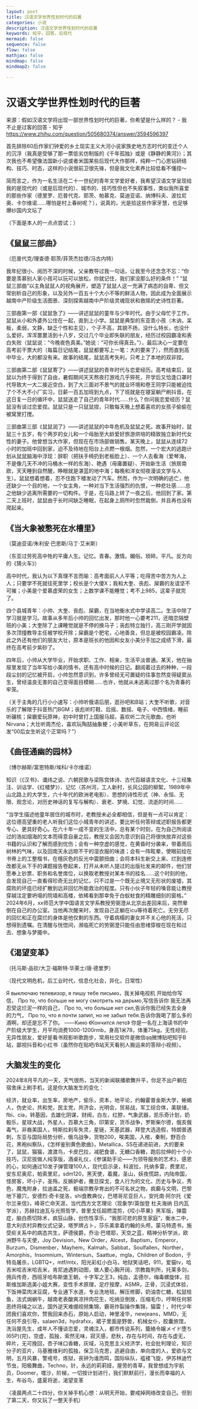 ```yaml
---
layout: post
title: 汉语文学世界性划时代的巨著
categories: 小说
description: 汉语文学世界性划时代的巨著
keywords: 知乎，回答，后现代
mermaid: false
sequence: false
flow: false
mathjax: false
mindmap: false
mindmap2: false

---
```


# 汉语文学世界性划时代的巨著

来源：假如汉语文学将出现一部世界性划时代的巨著，你希望是什么样的？ - 我不止是过客的回答 - 知乎 https://www.zhihu.com/question/505680374/answer/3594596397

首先排除60后作家们钟爱的乡土现实主义大河小说家族史地方志时代的变迁个人的沉浮（我真是受够了那一票低劣仿制版的《千年孤独》或是《静静的黄河》）；其次我也不希望像法国新小说或者米国某些后现代大作那样，纯粹一门心思钻研结构、技巧、时态，这样的小说很前卫很先锋，但是我文化素养比较低看不懂捏～

简而言之，作为一名生活在二十一世纪的青年文学爱好者，我希望汉语文学呈现给我的是现代的（或是后现代的）、城市的、技巧性但也不失叙事性，类似我所喜爱的那些作家（德里罗、厄普代克、耶茨、帕慕克、莫迪亚诺、纳博科夫、波拉尼奥、卡尔维诺……哪怕是村上春树呢？），说真的，光是拾这些作家牙慧，也足够爆纱国内文坛了

（下面是本人的一点点尝试：）



## 《鼠鼠三部曲》

（厄普代克/理查德·耶茨/菲茨杰拉德/冯古内特）

我年纪很小、阅历不深的时候，父亲教导过我一句话，让我至今还念念不忘：“你要是羡慕别人家小孩可以玩可以放松，你就记住，我们家没那么好的条件！”
“鼠鼠三部曲”以主角鼠鼠人的视角展开，塑造了鼠鼠人这一充满了病态的自卑、但又常剖析自己的形象，以及另外一百五十个大小不等的鲜活人物，因此成为全面展示越南中产阶级生活图景、深刻探索越南中产阶级灵魂现状和救赎的史诗性巨著。

三部曲第一部《鼠鼠急了》——讲述鼠鼠的童年与少年时代。由于父母忙于工作，鼠鼠从小和外婆外公住在一起，直到上小学。鼠鼠是典型的东亚乖小孩（木讷，呆板，柔弱，文静，缺乏个性和主见），个子不高，其貌不扬，没什么特长，也没什么爱好。浑浑噩噩活到十八岁，交过几个毕业即失联的朋友，经历过校园霸凌和表白失败（鼠鼠说：“今晚夜色真美。”她说：“可你长得真丑。”），最后决心一定要在高考前干票大的（每篇日记结尾，鼠鼠都要写上一笔：大的要来了），然而直到高中毕业，大的都没有来。故事的结尾，鼠鼠高考失利，只考上了本地的双非捏。

三部曲第二部《鼠鼠寄了》——讲述鼠鼠的青年时代与恋爱经历。高考结束后，鼠鼠以为终于得到了自由，暑假期间天天熬夜打游戏几乎猝死，开学后又恰逢口罩时代导致大一大二接近空白，到了大三面对不景气的就业环境和卷王同学只能被迫找了个不大不小厂实习，日薪一百五加班到九点，下了班就是在寝室躺尸刷抖音。在这日复一日的循环中，鼠鼠送走了自己的青年时代……什么？你问我恋爱经历？鼠鼠没有谈过恋爱捏。鼠鼠只是一只鼠鼠捏，只敢每天晚上想着喜欢的女孩子偷偷在被窝里打搅。

三部曲第三部《鼠鼠润了》——讲述鼠鼠的中年危机及鼠鼠之死。故事开始时，鼠鼠三十五岁，有个两岁的女儿和一个母胎至大龄爱好旅游烘培的精致独立新时代女性的妻子。他曾想当大作家，但现在在市场部做销售。某天晚上，鼠鼠从连续72小时的加班中回到家，迫不及待地在阳台上点燃一根烟。忽然，一个宏大的逃跑计划从鼠鼠脑海中浮现：辞职（把扶手椅扔到老板脸上）、一个人去看海（爱琴海，不是像几天不冲的马桶水一样的东海）、艳遇（毋庸置疑）、开始新生活（旅居南欧，天天睡到自然醒，睁眼就是湛蓝的地中海；每晚和洋女彻夜漫谈文学与人生）。鼠鼠想着想着，忍不住跑下楼发动了汽车。然而，作为一次明确的逃亡，他还缺少一个目的地，一个女主角，一种对当下生活强烈的仇恨，一种悲壮感……总之他缺少逃离所需要的一切构件。于是，在马路上转了一夜之后，他回到了家。第二天上班时，鼠鼠由于长时间缺乏睡眠，在起身上厕所时忽然栽倒，并且再也没有爬起来。

## 《当大象被憋死在水槽里》

（莫迪亚诺/朱利安·巴恩斯/马丁·艾米斯）

（东亚过劳死高中牲的平庸人生。记忆。青春。激情。媚俗。琐碎。平凡。反方向的《猜火车》）

高中时代，我认为以下真理不言而喻：高考面前人人平等；吃得苦中苦方为人上人；只要学不死就往死里学；校长是个大傻X；我和大奎、丧彪、屎霸的友谊坚不可摧；小美是个爱慕虚荣的女生；上数学课不能睡觉；考不上985，这辈子就完了。

四个县城青年：小帅、大奎、丧彪、屎霸，在当地衡水式中学读高二。生活中除了学习就是学习。故事从多年后小帅的回忆出发，那时他一心要考211，还暗恋隔壁班的小美；大奎除了上课睡觉就是不停的换马子；丧彪特立独行，高三刚开学就因多次顶撞教导主任被学校开除；屎霸是个肥宅，心地善良，但总是被校园霸凌。除此之外还有他们的朋友大壮，原本是班长的他因和女友小美分手加之成绩下滑，最终在高考前夕紫砂了。

四年后，小帅从大学毕业，开始求职、工作、相亲，生活平淡普通。某天，他在抽屉里发现了当年写给小美的情书，还有高中时候的日记。翻阅着过去的种种，一段段尘封的记忆被开启，小帅忽然意识到，许多曾经无可置疑的往事忽然变得疑窦丛生，曾经温良无害的自己变得面目模糊……也许，他就从未逃离过那个名为青春的牢笼。

（关于主角的几行小小速写：小帅听俄语后朋，逛孙吧和B站；大奎不听歌，对音乐的了解限于抖音热门BGM；丧彪听盯鞋、后摇、数摇、电子、中西情绪，睡前听碾核；屎霸爱玩原神，初中时曾打上国服马超，喜欢听二次元歌曲，也听Nirvana；大壮听周杰伦，喜欢玩陶喆抽象梗；小美听草东，在网易云评论区发“00后女生听这个正常吗？”）

## 《曲径通幽的园林》

（博尔赫斯/富恩特斯/埃科/卡尔维诺）

知识（《汉书》、谶纬之说、六朝民歌与梁陈宫体诗、古代百越语言文化、十三经集注、训诂学、《红楼梦》）、记忆（苏州河，工人新村，长风公园的柳絮，1989年中山北路上的大学生，六十年代的欧洲老电影）、思想的诗性形式（神、永恒、无限、观念论，对历史神话的复写与解构）、衰老、梦境、幻觉、流逝的时间……

“当学生描述他童年居住的城市时，老教授未必全都相信，但是有一点可以肯定：这位德高望重的老人听我们这位小城青年的讲述，要比听任何答辩或述职报告都更专心、更具好奇心。在六十年一成不变的生活中，总有某个时刻，在为自己所阅读过的浩如烟海的文本而得意自豪之后，教授又会因为意识到自己将很快放弃对这些书籍的认识和了解而感到忧伤；会有一种空虚的感觉，在黄昏时分袭来，带着雨后树林的气味，以及回南天永远晾不干的湿衣服的味道；会有一阵眩晕，使眼前绘在书脊上的工整楷书，在檀灰色的反光中震颤扭曲；会将本科生新交上来、烂到连修改都无从下手的课题报告卷起来，打开从未听人提过的出版社发来的邮件，他们甘愿奉上钞票、职务和名誉席位，以换取老教授对某本书的挂名……这个时刻的他，会发现自己一直看得珍奇无比的记忆，只不过是一个既无止境又无形状的废墟，其腐败的坏疽已经扩散到远非回忆所能救治的程度。只有小伙子年轻的嗓音能让教授穿越注定要坍塌的院墙和高楼，依稀看到那幸免于白蚁蛀食的精雕细刻的窗格。”
2024年6月，xx师范大学中国语言文学系教授劳弼澄从北京出差回来后，突然晕倒在自己的办公室。当他再次醒来时，发现自己正躺在icu等待着死亡。无穷无尽的回忆和正在腐烂的身体是他仅剩的东西。守着病榻的妻女并不关心他的死活，只想得到遗嘱。在清醒与恍惚间，濒临死亡的劳弼澄只能任由思绪穿梭在现在和过去、想象与梦魇中。

## 《渴望变革》

（托马斯·品钦/大卫·福斯特·华莱士/唐·德里罗）

（现代文明危机，后工业时代，信息化社会，异化，日常性）

Я выключаю телевизор, я пишу тебе письмо，我关掉电视机 开始给你写信，
Про то, что больше не могу смотреть на дерьмо,写信告诉你 我无法再忍受这烂泥一样的自己，
Про то, что больше нет сил,告诉你我已经失去全身的力气，
Про то, что я почти запил, но не забыл тебя.告诉你我喝了那么多的酒啊，却还是忘不了你。
——Кино 《Кончится лето》
你是一名在上海读书的中产阶级大学生，月平均消费1000-1200rmb，身高1米78，体重75kg，无性经验，无异性朋友，爱好是看书观影听歌跑步，常用社交软件是微信qq微博贴吧知乎B站，鄙视抖音和小红书（虽然你在贴吧/B站天天看别人搬运来的答辩小视频）。

## 大脑发生的变化

2024年8月平凡的一天，天气很热，当天的新闻联播歌舞升平，你足不出户躺在宿舍床上刷手机，这是你大脑发生的变化：

经济，就业率，出生率，房地产，偷乐，资本，地平论，约翰霍普金斯大学，蜥蜴人，伪史论，共和党，民主党，共济会，光明会，贸易战，军工综合体，美联储，fbi、cia，转基因，去雄化阴谋，财阀，白左，红脖，气象武器，凯乐奇计划，奶骰乐，星球大战，外星人，百慕大三角，印第安，货币战争，罗斯柴尔德，俄亥俄毒气，非裔美国人，特斯拉刹车失灵，星链，天基武器，拜登大选造假，特朗普遇刺，东亚与国际局势分析，俄乌战争，货物200，唉美国，入棺，秦制，野百合花，黑袍纠察队，《怎样鉴别黄色歌曲》，Metallica，SS在递进前进，大的要来了，鼠鼠，猫猫，渡渡鸟，卡皮巴拉，减肥食谱，无糖口香糖，跑后拉伸的十个小技巧，汉尼拔做人纯享版，酒桌礼仪，《参谋助手论——为领导服务的艺术》，感恩的心，如何通过10发子弹管理100人，现代启示录，科波拉，托纳多雷，费里尼，安东尼奥尼，帕索里尼，sdm120，黑天使，着魔，圣山，妖夜慌踪，内陆帝国，怪房客，坏小子，圣殇，反嫉妒者，撒旦探戈，食人行为的文化、历史与争议，秀色，魔鬼附身，拉迪盖之死，极端宗教孕育出的不可名状之物，疯癫与文明，巴黎地下墓穴，安德烈·奇卡提洛，shi食教典仪，巴塔哥尼亚巨人，安托南·阿尔托《爱尔兰来信》，峰哥亡命天涯，当代西方文艺理论（现象学/英伽登 杜夫海纳 日内瓦学派），苏赫拉迪瓦与光照哲学，普里戈任超燃混剪，《哎小苹果》黑军版，弹震症，脑白质切除术，疯狂山脉，创伤性享乐，“我那可悲的原生家庭”，衡水二中，意大利农村异教仪式记录，塔罗牌占卜，莎乐美拿着约翰的头颅，蒙马特遗书，施受疟关系中的病态共生，萨德侯爵，乔治·巴塔耶，天空之蓝，精神分析学派，欧洲野牛与天使，Joy Devision，New Order，Alcest，Baptism，Emperor，Burzum，Dismenber，Mayhem，Kalmah，Sabbat，Soulfallen，Norther，Amorphis，Insomnium，Wintersun，Saattue，mgla，Children of Bodon，于特岛屠杀，LGBTQ+，mtf/mtx，阳光彩虹小白马，地狱笑话吧，911，爱猫tv，哈吉米哈吉米哈吉米，肯尼迪遇刺动图，做人要心胸开阔，宗教裁判所，托莱多剑，佣兵传奇，西班牙哈布斯堡王朝，十字军之王3，纯血，孟德尔，梅毒螺旋体，拉斯维加斯选美小姐大赛，变性手术原理，足疗按摩，ASMR，正骨，沉浸式体验，下饭神菜肉沫豆腐，专业通下水道，专业洗地毯，解压修脚，奶油杏仁糖，松鼠桂鱼，法式焗蜗牛，越南老表酸爽凉拌肉花生，吃纳豆倒放，压缩毛巾，哼啊任何邪恶终将绳之以法，国外逆天难绷视频集锦，霸哥炸裂操作集锦，猫雷！，时代少年团我们喜欢你，赞我回来赤石，原始人启动，神里凌华，newjeans，MMD，无任何不良引导，salaen3d，hydrafxx，裙子里面是野兽，机械女仆，胶囊旅馆，洗浴屋先生，成年人不懂谈恋爱，灵魂注入，都市传说系列，籠絡令嬢メイド堕ち(65P)(完)，空虚，孤独，索然无味，寂灭感，悲秋，存在与时间，存在与虚无，碎片，无可挽回，杏子味口香糖，灰域，马克思主义经济学，社会批判理论，知识分子的亚片，马基雅维利的孤独，保卫马克思，逃避自由，单向度的人，爱欲与文明，五月风暴，警戒号，炼狱，丧钟为谁而鸣，国际纵队，褴褛飞旋，伊苏林迪竹节虫，阳极舞曲，Techno，针，永远的莉莉娅，屋旁的青草，我曾想成为宇航员，Doomer，噬沙，阶梯，一切按计划进行，我们默默前行，漫长而幸福的人生，布谷鸟，盛夏将逝，渴望变革

（凌晨两点二十四分，你关掉手机心想：从明天开始，要戒掉网络改变自己。但到了第二天，你又玩了一整天手机）